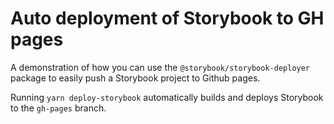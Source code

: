 # Auto deployment of Storybook to GH pages

A demonstration of how you can use the `@storybook/storybook-deployer` package to easily push a Storybook project to Github pages.

Running `yarn deploy-storybook` automatically builds and deploys Storybook to the `gh-pages` branch.
